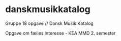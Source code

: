 # danskmusikkatalog
Gruppe 18 opgave // Dansk Musik Katalog

Opgave om fælles interesse - KEA MMD 2. semester
